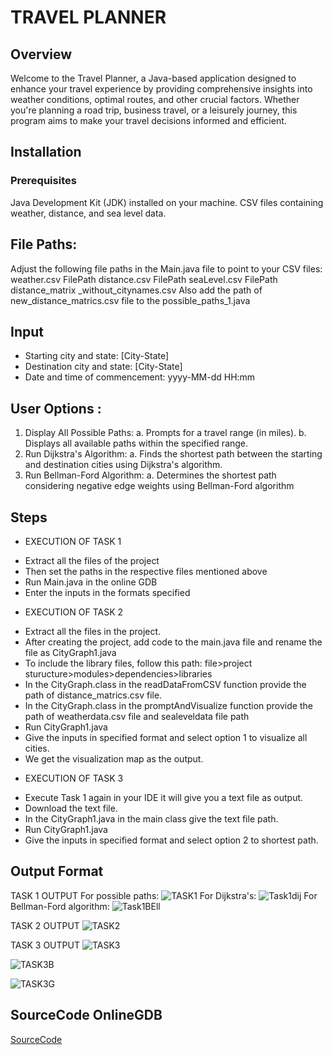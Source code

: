 # TRAVEL PLANNER

## Overview
Welcome to the Travel Planner, a Java-based application designed to enhance your travel experience by providing comprehensive insights into weather conditions, optimal routes, and other crucial factors. Whether you're planning a road trip, business travel, or a leisurely journey, this program aims to make your travel decisions informed and efficient.

## Installation
### Prerequisites
Java Development Kit (JDK) installed on your machine.
CSV files containing weather, distance, and sea level data.
## File Paths: 
Adjust the following file paths in the Main.java file to point to your CSV files:
weather.csv  FilePath
distance.csv  FilePath
seaLevel.csv  FilePath
distance_matrix _without_citynames.csv
Also add the path of new_distance_matrics.csv file to the possible_paths_1.java 

## Input
- Starting city and state: [City-State]
- Destination city and state: [City-State]
- Date and time of commencement: yyyy-MM-dd HH:mm
## User Options :
1. Display All Possible Paths:
  a. Prompts for a travel range (in miles).
  b. Displays all available paths within the specified range.
2. Run Dijkstra's Algorithm:
  a. Finds the shortest path between the starting and destination cities         using Dijkstra's algorithm.
3. Run Bellman-Ford Algorithm:
  a. Determines the shortest path considering negative edge weights using        Bellman-Ford algorithm

## Steps
* EXECUTION OF TASK 1
- Extract all the files of the project 
- Then set the paths in the respective files mentioned above
- Run Main.java in the online GDB
- Enter the inputs in the formats specified
* EXECUTION OF TASK 2
- Extract all the files in the project.
- After creating the project, add code to the main.java file and rename the file as CityGraph1.java
- To include the library files, follow this path: file>project sturucture>modules>dependencies>libraries
- In the CityGraph.class in the readDataFromCSV function provide the path of distance_matrics.csv file.
- In the CityGraph.class in the promptAndVisualize function provide the path of weatherdata.csv file and sealeveldata file 
  path
- Run CityGraph1.java
- Give the inputs in specified format and select option 1 to visualize all cities. 
- We get the visualization map as the output.
* EXECUTION OF TASK 3
- Execute Task 1 again in your IDE it will give you a text file as output.
- Download the text file.
- In the CityGraph1.java in the main class give the text file path.
- Run CityGraph1.java
- Give the inputs in specified format and select option 2 to shortest path.

## Output Format 
TASK 1 OUTPUT
For possible paths:
![TASK1](https://github.com/Mohammed-Shoaib124/Shortest-Path/assets/151399787/78917626-bf83-4618-92d9-26222ab932ff)
For Dijkstra's:
![Task1dij](https://github.com/Mohammed-Shoaib124/Shortest-Path/assets/151399787/c3540bbd-0e03-4f8b-b65a-64078c9beecb)
For Bellman-Ford algorithm: 
![Task1BEll](https://github.com/Mohammed-Shoaib124/Shortest-Path/assets/151399787/581b4837-11ee-48e4-8a30-3f412c49edbc)

TASK 2 OUTPUT
![TASK2](https://github.com/Mohammed-Shoaib124/Shortest-Path/assets/151399787/8f758d36-c9f6-4cc6-8b9b-070c02015c24)

TASK 3 OUTPUT
![TASK3](https://github.com/Mohammed-Shoaib124/Shortest-Path/assets/151399787/6fecaabe-df56-43cc-b742-49594cad8d2c)

![TASK3B](https://github.com/Mohammed-Shoaib124/Shortest-Path/assets/151399787/c6c76a3e-2b9a-4d7c-ae8b-fbac9aa9f7fb)

![TASK3G](https://github.com/Mohammed-Shoaib124/Shortest-Path/assets/151399787/47d90116-6aff-48ba-9ba4-4c96c7390599)


## SourceCode OnlineGDB

[SourceCode](https://onlinegdb.com/XfIqGzbXI)







